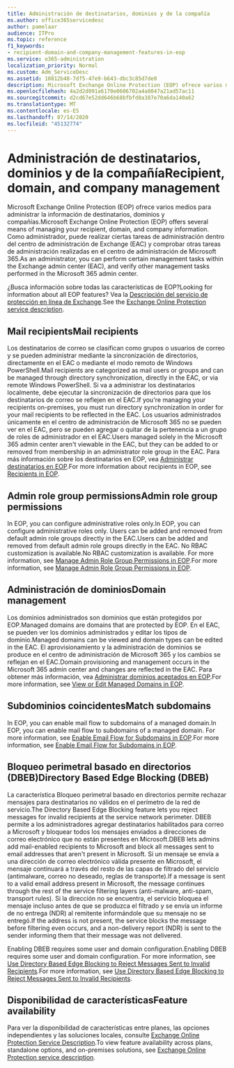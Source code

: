 ```yaml
---
title: Administración de destinatarios, dominios y de la compañía
ms.author: office365servicedesc
author: pamelaar
audience: ITPro
ms.topic: reference
f1_keywords:
- recipient-domain-and-company-management-features-in-eop
ms.service: o365-administration
localization_priority: Normal
ms.custom: Adm_ServiceDesc
ms.assetid: 10812b48-7df5-47e9-b643-dbc3c85d7de0
description: Microsoft Exchange Online Protection (EOP) ofrece varios medios para administrar la información de destinatarios, dominios y compañías. Como administrador, puede realizar ciertas tareas de administración dentro del centro de administración de Exchange (EAC) y comprobar otras tareas de administración realizadas en el centro de administración de Microsoft 365.
ms.openlocfilehash: 4a2d2d091a6170e0606702a4a8047a21ad57ac11
ms.sourcegitcommit: d2cd67e52dd646b68bfbfd8a387e70a6da140a62
ms.translationtype: MT
ms.contentlocale: es-ES
ms.lasthandoff: 07/14/2020
ms.locfileid: "45132774"
---
```

# <a name="recipient-domain-and-company-management"></a><span data-ttu-id="0b6fa-104">Administración de destinatarios, dominios y de la compañía</span><span class="sxs-lookup"><span data-stu-id="0b6fa-104">Recipient, domain, and company management</span></span>

<span data-ttu-id="0b6fa-105">Microsoft Exchange Online Protection (EOP) ofrece varios medios para administrar la información de destinatarios, dominios y compañías.</span><span class="sxs-lookup"><span data-stu-id="0b6fa-105">Microsoft Exchange Online Protection (EOP) offers several means of managing your recipient, domain, and company information.</span></span> <span data-ttu-id="0b6fa-106">Como administrador, puede realizar ciertas tareas de administración dentro del centro de administración de Exchange (EAC) y comprobar otras tareas de administración realizadas en el centro de administración de Microsoft 365.</span><span class="sxs-lookup"><span data-stu-id="0b6fa-106">As an administrator, you can perform certain management tasks within the Exchange admin center (EAC), and verify other management tasks performed in the Microsoft 365 admin center.</span></span>
  
<span data-ttu-id="0b6fa-107">¿Busca información sobre todas las características de EOP?</span><span class="sxs-lookup"><span data-stu-id="0b6fa-107">Looking for information about all EOP features?</span></span> <span data-ttu-id="0b6fa-108">Vea la [Descripción del servicio de protección en línea de Exchange](exchange-online-protection-service-description.md).</span><span class="sxs-lookup"><span data-stu-id="0b6fa-108">See the [Exchange Online Protection service description](exchange-online-protection-service-description.md).</span></span>
  
## <a name="mail-recipients"></a><span data-ttu-id="0b6fa-109">Mail recipients</span><span class="sxs-lookup"><span data-stu-id="0b6fa-109">Mail recipients</span></span>

<span data-ttu-id="0b6fa-110">Los destinatarios de correo se clasifican como grupos o usuarios de correo y se pueden administrar mediante la sincronización de directorios, directamente en el EAC o mediante el modo remoto de Windows PowerShell.</span><span class="sxs-lookup"><span data-stu-id="0b6fa-110">Mail recipients are categorized as mail users or groups and can be managed through directory synchronization, directly in the EAC, or via remote Windows PowerShell.</span></span> <span data-ttu-id="0b6fa-111">Si va a administrar los destinatarios localmente, debe ejecutar la sincronización de directorios para que los destinatarios de correo se reflejen en el EAC.</span><span class="sxs-lookup"><span data-stu-id="0b6fa-111">If you're managing your recipients on-premises, you must run directory synchronization in order for your mail recipients to be reflected in the EAC.</span></span> <span data-ttu-id="0b6fa-112">Los usuarios administrados únicamente en el centro de administración de Microsoft 365 no se pueden ver en el EAC, pero se pueden agregar o quitar de la pertenencia a un grupo de roles de administrador en el EAC.</span><span class="sxs-lookup"><span data-stu-id="0b6fa-112">Users managed solely in the Microsoft 365 admin center aren't viewable in the EAC, but they can be added to or removed from membership in an administrator role group in the EAC.</span></span> <span data-ttu-id="0b6fa-113">Para más información sobre los destinatarios en EOP, vea [Administrar destinatarios en EOP](https://go.microsoft.com/fwlink/p/?LinkId=280011).</span><span class="sxs-lookup"><span data-stu-id="0b6fa-113">For more information about recipients in EOP, see [Recipients in EOP](https://go.microsoft.com/fwlink/p/?LinkId=280011).</span></span>
  
## <a name="admin-role-group-permissions"></a><span data-ttu-id="0b6fa-114">Admin role group permissions</span><span class="sxs-lookup"><span data-stu-id="0b6fa-114">Admin role group permissions</span></span>

<span data-ttu-id="0b6fa-115">In EOP, you can configure administrative roles only.</span><span class="sxs-lookup"><span data-stu-id="0b6fa-115">In EOP, you can configure administrative roles only.</span></span> <span data-ttu-id="0b6fa-116">Users can be added and removed from default admin role groups directly in the EAC.</span><span class="sxs-lookup"><span data-stu-id="0b6fa-116">Users can be added and removed from default admin role groups directly in the EAC.</span></span> <span data-ttu-id="0b6fa-117">No RBAC customization is available.</span><span class="sxs-lookup"><span data-stu-id="0b6fa-117">No RBAC customization is available.</span></span> <span data-ttu-id="0b6fa-118">For more information, see [Manage Admin Role Group Permissions in EOP](https://go.microsoft.com/fwlink/p/?LinkId=282238).</span><span class="sxs-lookup"><span data-stu-id="0b6fa-118">For more information, see [Manage Admin Role Group Permissions in EOP](https://go.microsoft.com/fwlink/p/?LinkId=282238).</span></span>
  
## <a name="domain-management"></a><span data-ttu-id="0b6fa-119">Administración de dominios</span><span class="sxs-lookup"><span data-stu-id="0b6fa-119">Domain management</span></span>

<span data-ttu-id="0b6fa-120">Los dominios administrados son dominios que están protegidos por EOP.</span><span class="sxs-lookup"><span data-stu-id="0b6fa-120">Managed domains are domains that are protected by EOP.</span></span> <span data-ttu-id="0b6fa-121">En el EAC, se pueden ver los dominios administrados y editar los tipos de dominio.</span><span class="sxs-lookup"><span data-stu-id="0b6fa-121">Managed domains can be viewed and domain types can be edited in the EAC.</span></span> <span data-ttu-id="0b6fa-122">El aprovisionamiento y la administración de dominios se produce en el centro de administración de Microsoft 365 y los cambios se reflejan en el EAC.</span><span class="sxs-lookup"><span data-stu-id="0b6fa-122">Domain provisioning and management occurs in the Microsoft 365 admin center and changes are reflected in the EAC.</span></span> <span data-ttu-id="0b6fa-123">Para obtener más información, vea [Administrar dominios aceptados en EOP](https://go.microsoft.com/fwlink/p/?LinkId=282239).</span><span class="sxs-lookup"><span data-stu-id="0b6fa-123">For more information, see [View or Edit Managed Domains in EOP](https://go.microsoft.com/fwlink/p/?LinkId=282239).</span></span>
  
## <a name="match-subdomains"></a><span data-ttu-id="0b6fa-124">Subdominios coincidentes</span><span class="sxs-lookup"><span data-stu-id="0b6fa-124">Match subdomains</span></span>

<span data-ttu-id="0b6fa-125">In EOP, you can enable mail flow to subdomains of a managed domain.</span><span class="sxs-lookup"><span data-stu-id="0b6fa-125">In EOP, you can enable mail flow to subdomains of a managed domain.</span></span> <span data-ttu-id="0b6fa-126">For more information, see [Enable Email Flow for Subdomains in EOP](https://go.microsoft.com/fwlink/p/?LinkId=397213).</span><span class="sxs-lookup"><span data-stu-id="0b6fa-126">For more information, see [Enable Email Flow for Subdomains in EOP](https://go.microsoft.com/fwlink/p/?LinkId=397213).</span></span> 
  
## <a name="directory-based-edge-blocking-dbeb"></a><span data-ttu-id="0b6fa-127">Bloqueo perimetral basado en directorios (DBEB)</span><span class="sxs-lookup"><span data-stu-id="0b6fa-127">Directory Based Edge Blocking (DBEB)</span></span>

<span data-ttu-id="0b6fa-128">La característica Bloqueo perimetral basado en directorios permite rechazar mensajes para destinatarios no válidos en el perímetro de la red de servicio.</span><span class="sxs-lookup"><span data-stu-id="0b6fa-128">The Directory Based Edge Blocking feature lets you reject messages for invalid recipients at the service network perimeter.</span></span> <span data-ttu-id="0b6fa-129">DBEB permite a los administradores agregar destinatarios habilitados para correo a Microsoft y bloquear todos los mensajes enviados a direcciones de correo electrónico que no están presentes en Microsoft.</span><span class="sxs-lookup"><span data-stu-id="0b6fa-129">DBEB lets admins add mail-enabled recipients to Microsoft and block all messages sent to email addresses that aren't present in Microsoft.</span></span> <span data-ttu-id="0b6fa-130">Si un mensaje se envía a una dirección de correo electrónico válida presente en Microsoft, el mensaje continuará a través del resto de las capas de filtrado del servicio (antimalware, correo no deseado, reglas de transporte).</span><span class="sxs-lookup"><span data-stu-id="0b6fa-130">If a message is sent to a valid email address present in Microsoft, the message continues through the rest of the service filtering layers (anti-malware, anti-spam, transport rules).</span></span> <span data-ttu-id="0b6fa-131">Si la dirección no se encuentra, el servicio bloquea el mensaje incluso antes de que se produzca el filtrado y se envía un informe de no entrega (NDR) al remitente informándole que su mensaje no se entregó.</span><span class="sxs-lookup"><span data-stu-id="0b6fa-131">If the address is not present, the service blocks the message before filtering even occurs, and a non-delivery report (NDR) is sent to the sender informing them that their message was not delivered.</span></span> 
  
<span data-ttu-id="0b6fa-132">Enabling DBEB requires some user and domain configuration.</span><span class="sxs-lookup"><span data-stu-id="0b6fa-132">Enabling DBEB requires some user and domain configuration.</span></span> <span data-ttu-id="0b6fa-133">For more information, see [Use Directory Based Edge Blocking to Reject Messages Sent to Invalid Recipients](https://go.microsoft.com/fwlink/p/?LinkId=390676).</span><span class="sxs-lookup"><span data-stu-id="0b6fa-133">For more information, see [Use Directory Based Edge Blocking to Reject Messages Sent to Invalid Recipients](https://go.microsoft.com/fwlink/p/?LinkId=390676).</span></span>
  
## <a name="feature-availability"></a><span data-ttu-id="0b6fa-134">Disponibilidad de características</span><span class="sxs-lookup"><span data-stu-id="0b6fa-134">Feature availability</span></span>

<span data-ttu-id="0b6fa-135">Para ver la disponibilidad de características entre planes, las opciones independientes y las soluciones locales, consulte [Exchange Online Protection Service Description](exchange-online-protection-service-description.md).</span><span class="sxs-lookup"><span data-stu-id="0b6fa-135">To view feature availability across plans, standalone options, and on-premises solutions, see [Exchange Online Protection service description](exchange-online-protection-service-description.md).</span></span>
